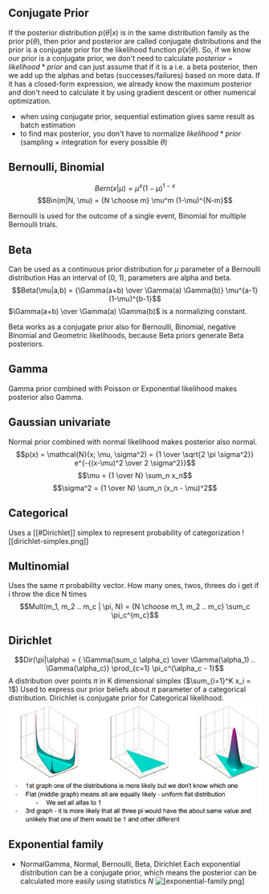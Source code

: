 
## Conjugate Prior

If the posterior distribution $p(\theta|x)$ is in the same distribution family as the prior $p(\theta)$, then prior and posterior are called conjugate distributions and the prior is a conjugate prior for the likelihood function $p(x|\theta)$.
So, if we know our prior is a conjugate prior, we don't need to calculate $posterior=likelihood*prior$ and can just assume that if it is a i.e. a beta posterior, then we add up the alphas and betas (successes/failures) based on more data. If it has a closed-form expression, we already know the maximum posterior and don't need to calculate it by using gradient descent or other numerical optimization. 

- when using conjugate prior, sequential estimation gives same result as batch estimation
- to find max posterior, you don't have to normalize $likelihood*prior$ (sampling $\times$ integration for every possible $\theta$)

## Bernoulli, Binomial
$$Bern(x|\mu) = \mu^x (1-\mu)^{1-x}$$
$$Bin(m|N, \mu) = {N \choose m} \mu^m (1-\mu)^{N-m}$$

Bernoulli is used for the outcome of a single event, Binomial for multiple Bernoulli trials.

## Beta
Can be used as a continuous prior distribution for $\mu$ parameter of a Bernoulli distribution
Has an interval of (0, 1), parameters are alpha and beta.
$$Beta(\mu|a,b) = {\Gamma(a+b) \over \Gamma(a) \Gamma(b)} \mu^{a-1} (1-\mu)^{b-1}$$
$\Gamma(a+b) \over \Gamma(a) \Gamma(b)$ is a normalizing constant.

Beta works as a conjugate prior also for Bernoulli, Binomial, negative Binomial and Geometric likelihoods, because Beta priors generate Beta posteriors.

## Gamma
Gamma prior combined with  Poisson or Exponential likelihood makes posterior also Gamma.

## Gaussian univariate
Normal prior combined with normal likelihood makes posterior also normal.
$$p(x) = \mathcal{N}(x; \mu, \sigma^2) = {1 \over \sqrt{2 \pi \sigma^2}} e^{-{(x-\mu)^2 \over 2 \sigma^2}}$$
$$\mu = {1 \over N} \sum_n x_n$$
$$\sigma^2 = {1 \over N} \sum_n (x_n - \mu)^2$$

## Categorical
Uses a [[#Dirichlet]] simplex to represent probability of categorization
![[dirichlet-simplex.png]]

## Multinomial
Uses the same $\pi$ probability vector.
How many ones, twos, threes do i get if i throw the dice N times
$$Mult(m_1, m_2 .. m_c | \pi, N) = {N \choose m_1, m_2 .. m_c} \sum_c \pi_c^{m_c}$$
## Dirichlet
$$Dir(\pi|\alpha) = { \Gamma(\sum_c \alpha_c) \over \Gamma(\alpha_1) .. \Gamma(\alpha_c)} \prod_{c=1} \pi_c^{\alpha_c - 1}$$
A distribution over points $\pi$ in K dimensional simplex ($\sum_{i=1}^K x_i = 1$)
Used to express our prior beliefs about $\pi$ parameter of a categorical distribution.
Dirichlet is conjugate prior for Categorical likelihood.
![Examples of Dirichlet distributions](assets/dirichlet-examples.png)

## Exponential family
* NormalGamma, Normal, Bernoulli, Beta, Dirichlet
Each exponential distribution can be a conjugate prior, which means the posterior can be calculated more easily using statistics $N$
![[exponential-family.png]](assets/exponential-family.png)

